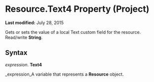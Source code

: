
# Resource.Text4 Property (Project)

 **Last modified:** July 28, 2015

Gets or sets the value of a local Text custom field for the resource. Read/write  **String**.

## Syntax

 _expression_. **Text4**

 _expression_A variable that represents a  **Resource** object.

